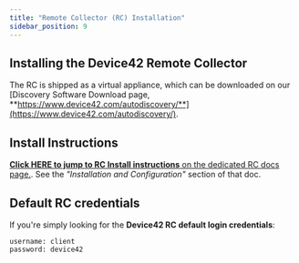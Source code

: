 ```yaml
---
title: "Remote Collector (RC) Installation"
sidebar_position: 9
---
```


## Installing the Device42 Remote Collector

The RC is shipped as a virtual appliance, which can be downloaded on our [Discovery Software Download page, **https://www.device42.com/autodiscovery/**](https://www.device42.com/autodiscovery/).

## Install Instructions

[**Click HERE to jump to RC Install instructions** on the dedicated RC docs page.](auto-discovery/remote-collector-rc.md). See the _"Installation and Configuration"_ section of that doc.

## Default RC credentials

If you're simply looking for the **Device42 RC default login credentials**:

```
username: client
password: device42
```
